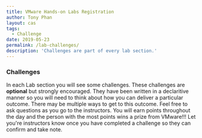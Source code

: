 ```yaml
---
title: VMware Hands-on Labs Registration
author: Tony Phan
layout: cas
tags:
  - Challenge
date: 2019-05-23
permalink: /lab-challenges/
description: 'Challenges are part of every lab section.'
---
```

### Challenges

In each Lab section you will see some challenges. These challenges are <b>optional</b> but strongly encouraged.
They have been written in a declaritive manner so you will need to think about how you can deliver a particular outcome. There may be multiple ways to get to this outcome. Feel free to ask questions as you go to the instructors. You will earn points throughout the day and the person with the most points wins a prize from VMware!!! Let you're instructors know once you have completed a challenge so they can confirm and take note.


